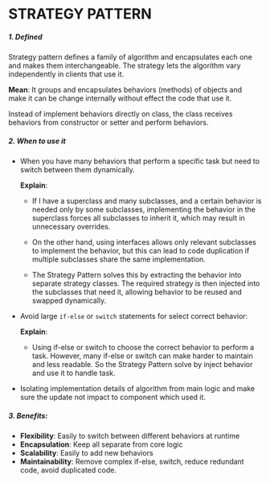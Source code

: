 # STRATEGY PATTERN

##### 1. Defined
Strategy pattern defines a family of algorithm and encapsulates each one and makes them interchangeable.
The strategy lets the algorithm vary independently in clients that use it.

**Mean**:
It groups and encapsulates behaviors (methods) of objects and make it can be change internally without effect the code that use it.

Instead of implement behaviors directly on class, the class receives behaviors from constructor or setter and perform behaviors.

##### 2. When to use it

* When you have many behaviors that perform a specific task but need to switch between them dynamically.

    **Explain**:  

    * If I have a superclass and many subclasses, and a certain behavior is needed only by some subclasses, implementing the behavior in the superclass forces all subclasses to inherit it, which may result in unnecessary overrides.
    
    * On the other hand, using interfaces allows only relevant subclasses to implement the behavior, but this can lead to code duplication if multiple subclasses share the same implementation.
    
    * The Strategy Pattern solves this by extracting the behavior into separate strategy classes. The required strategy is then injected into the subclasses that need it, allowing behavior to be reused and swapped dynamically.


* Avoid large `if-else` or `switch` statements for select correct behavior:

    **Explain**:
    
    * Using if-else or switch to choose the correct behavior to perform a task. However, many if-else or switch can make harder to maintain and less readable. So the Strategy Pattern solve by inject behavior and use it to handle task.


* Isolating implementation details of algorithm from main logic and make sure the update not impact to component which used it.

##### 3. Benefits:
* **Flexibility**: Easily to switch between different behaviors at runtime
* **Encapsulation**: Keep all separate from core logic
* **Scalability**: Easily to add new behaviors
* **Maintainability**: Remove complex if-else, switch, reduce redundant code, avoid duplicated code. 